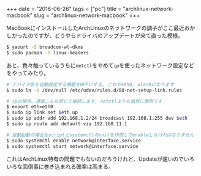 +++
date = "2016-06-26"
tags =  ["pc"]
title = "archlinux-network-macbook"
slug = "archlinux-network-macbook"
+++

MacBookにインストールしたArchLinuxのネットワークの調子がここ最近おかしかったのですが、どうやらドライバのアップデートが来て直った模様。

```bash
$ yaourt -S broadcom-wl-dkms
$ sudo pacman -S linux-headers
```

あと、色々触っているうちに`netctl`をやめて`ip`を使ったネットワーク設定などをやってみたり。

```bash
# デバイス名を自動設定する機能をOFFにする, これでeth0, wlan0になります
$ sudo ln -s /dev/null /etc/udev/rules.d/80-net-setup-link.rules

# ipの場合、通常こんな感じで接続します, netctlよりも相当に面倒です
$ export eth=eth0
$ sudo ip link set $eth up
$ sudo ip addr add 192.168.1.2/24 broadcast 192.168.1.255 dev $eth
$ sudo ip route add default via 192.168.11.1

# 自動起動の場合もscriptとsystemctlのunitを作成してenableしなければなりません
$ sudo systemctl enable network@interface.service
$ sudo systemctl start network@interface.service
```

これはArchLinux特有の問題でもないのだろうけれど、Updateが速いのでいろいろな面倒事に巻き込まれる確率は高まる。
